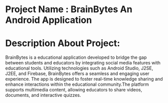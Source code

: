 # Project Name : BrainBytes An Android Application
# Description About Project:
BrainBytes is a educational application developed to bridge the gap between students and educators by integrating social media features with educational tools. Utilizing technologies such as Android Studio, J2SE, J2EE, and Firebase, BrainBytes offers a seamless and engaging user experience. The app is designed to foster real-time knowledge sharing and enhance interactions within the educational community.The platform supports multimedia content, allowing educators to share videos, documents, and interactive quizzes. 
